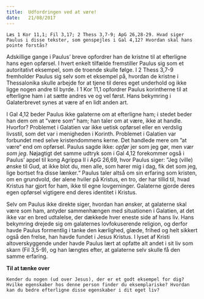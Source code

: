 ```yaml
---
title:  Udfordringen ved at være!
date:   21/08/2017
---
```


`Læs 1 Kor 11,1; Fil 3,17; 2 Thess 3,7-9; ApG 26,28-29. Hvad siger Paulus i disse tekster, som genspejles i Gal 4,12? Hvordan skal hans pointe forstås?`

Adskillige gange i Paulus’ breve opfordrer han de kristne til at efterligne hans egen opførsel. I hvert enkelt tilfælde fremstiller Paulus sig som et autoritativt eksempel, som de troende skulle følge. I 2 Thess 3,7-9 fremholder Paulus sig selv som et eksempel på, hvordan de kristne i Thessalonika skulle arbejde for at tjene til deres eget underhold og ikke ligge nogen andre til byrde. I 1 Kor 11,1 opfordrer Paulus korintherne til at efterligne ham i at sætte andres ve og vel først. Hans bekymring i Galaterbrevet synes at være af en lidt anden art.

I Gal 4,12 beder Paulus ikke galaterne om at efterligne ham; i stedet beder han dem om at ”være som“ ham; han taler om at være, ikke at handle. Hvorfor? Problemet i Galatien var ikke uetisk opførsel eller en verdslig livsstil, som det var i menigheden i Korinth. Problemet i Galatien var forbundet med selve kristendommens kerne. Det handlede mere om ”at være“ end om opførsel. Paulus sagde ikke: *opfør* jer som jeg gør, men *vær som jeg*. Nøjagtigt det samme udtryk som i Gal 4,12 forekommer også i Paulus’ appel til kong Agrippa II i ApG 26,69, hvor Paulus siger: ”Jeg (ville) ønske til Gud, at ikke blot du, men alle, som hører mig i dag, fik det som jeg, lige bortset fra disse lænker.“ Paulus taler altså om sin erfaring som kristen, om en grundvold, der alene hviler på Kristus, en tro, der har tillid til, hvad Kristus har gjort for ham, ikke til egne lovgerninger. Galaterne gjorde deres egen opførsel vigtigere end deres identitet i Kristus.

Selv om Paulus ikke direkte siger, hvordan han ønsker, at galaterne skal være som ham, antyder sammenhængen med situationen i Galatien, at det ikke var en bred udtalelse, der dækkede hver eneste side af hans liv. Hans bekymring drejede sig om galaternes lovfokuserende religion, og derfor havde Paulus formentlig i tanke den kærlighed, glæde, frihed og helt sikkert også den frelse, han havde fundet i Jesus Kristus. I lyset af Kristi altoverskyggende under havde Paulus lært at opfatte alt andet i sit liv som skarn (Fil 3,5-9), og han længtes efter, at galaterne selv skulle få den samme erfaring.

**Til at tænke over**

`Kender du nogen (ud over Jesus), der er et godt eksempel for dig? Hvilke egenskaber hos denne person finder du eksemplariske? Hvordan kan du bedre efterligne disse egenskaber i dit eget liv?`
